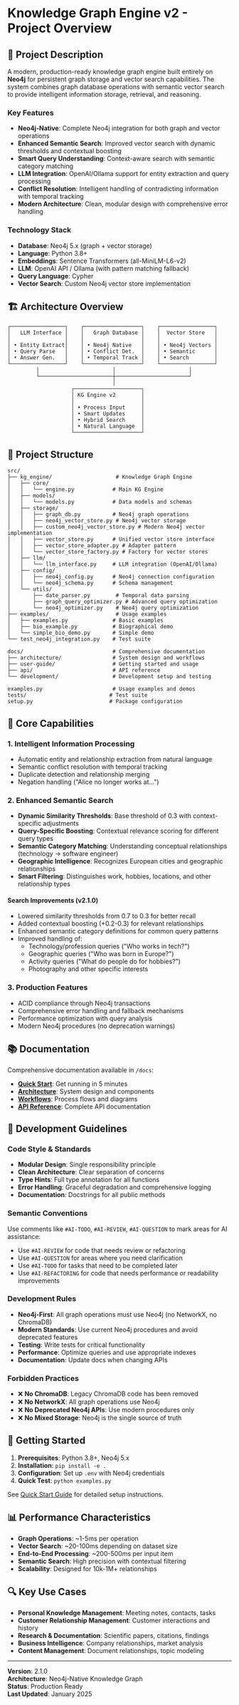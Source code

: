 # Knowledge Graph Engine v2 - Project Overview

## 🎯 Project Description

A modern, production-ready knowledge graph engine built entirely on **Neo4j** for persistent graph storage and vector search capabilities. The system combines graph database operations with semantic vector search to provide intelligent information storage, retrieval, and reasoning.

### Key Features
- **Neo4j-Native**: Complete Neo4j integration for both graph and vector operations
- **Enhanced Semantic Search**: Improved vector search with dynamic thresholds and contextual boosting
- **Smart Query Understanding**: Context-aware search with semantic category matching  
- **LLM Integration**: OpenAI/Ollama support for entity extraction and query processing
- **Conflict Resolution**: Intelligent handling of contradicting information with temporal tracking
- **Modern Architecture**: Clean, modular design with comprehensive error handling

### Technology Stack
- **Database**: Neo4j 5.x (graph + vector storage)
- **Language**: Python 3.8+
- **Embeddings**: Sentence Transformers (all-MiniLM-L6-v2)
- **LLM**: OpenAI API / Ollama (with pattern matching fallback)
- **Query Language**: Cypher
- **Vector Search**: Custom Neo4j vector store implementation

## 🏗️ Architecture Overview

```
┌─────────────────┐    ┌──────────────────┐    ┌─────────────────┐
│   LLM Interface │    │   Graph Database │    │  Vector Store   │
│                 │    │                  │    │                 │
│ • Entity Extract│    │ • Neo4j Native   │    │ • Neo4j Vectors │
│ • Query Parse   │    │ • Conflict Det.  │    │ • Semantic      │
│ • Answer Gen.   │    │ • Temporal Track │    │ • Search        │
└─────────────────┘    └──────────────────┘    └─────────────────┘
         │                       │                       │
         └───────────────────────┼───────────────────────┘
                                 │
                    ┌─────────────────────┐
                    │ KG Engine v2        │
                    │                     │
                    │ • Process Input     │
                    │ • Smart Updates     │
                    │ • Hybrid Search     │
                    │ • Natural Language  │
                    └─────────────────────┘
```

## 📁 Project Structure

```
src/
├── kg_engine/                    # Knowledge Graph Engine
│   ├── core/
│   │   └── engine.py            # Main KG Engine
│   ├── models/
│   │   └── models.py            # Data models and schemas
│   ├── storage/
│   │   ├── graph_db.py          # Neo4j graph operations
│   │   ├── neo4j_vector_store.py # Neo4j vector storage
│   │   ├── custom_neo4j_vector_store.py # Modern Neo4j vector implementation
│   │   ├── vector_store.py      # Unified vector store interface
│   │   ├── vector_store_adapter.py # Adapter pattern
│   │   └── vector_store_factory.py # Factory for vector stores
│   ├── llm/
│   │   └── llm_interface.py     # LLM integration (OpenAI/Ollama)
│   ├── config/
│   │   ├── neo4j_config.py      # Neo4j connection configuration
│   │   └── neo4j_schema.py      # Schema management
│   └── utils/
│       ├── date_parser.py        # Temporal data parsing
│       ├── graph_query_optimizer.py # Advanced query optimization
│       └── neo4j_optimizer.py    # Neo4j query optimization
├── examples/                     # Usage examples
│   ├── examples.py              # Basic examples
│   ├── bio_example.py           # Biographical demo
│   └── simple_bio_demo.py       # Simple demo
└── test_neo4j_integration.py    # Test suite

docs/                            # Comprehensive documentation
├── architecture/                # System design and workflows
├── user-guide/                  # Getting started and usage
├── api/                         # API reference
└── development/                 # Development setup and testing

examples.py                      # Usage examples and demos
tests/                          # Test suite
setup.py                        # Package configuration
```

## 🎯 Core Capabilities

### 1. **Intelligent Information Processing**
- Automatic entity and relationship extraction from natural language
- Semantic conflict resolution with temporal tracking
- Duplicate detection and relationship merging
- Negation handling ("Alice no longer works at...")

### 2. **Enhanced Semantic Search**
- **Dynamic Similarity Thresholds**: Base threshold of 0.3 with context-specific adjustments
- **Query-Specific Boosting**: Contextual relevance scoring for different query types
- **Semantic Category Matching**: Understanding conceptual relationships (technology → software engineer)
- **Geographic Intelligence**: Recognizes European cities and geographic relationships
- **Smart Filtering**: Distinguishes work, hobbies, locations, and other relationship types

#### Search Improvements (v2.1.0)
- Lowered similarity thresholds from 0.7 to 0.3 for better recall
- Added contextual boosting (+0.2-0.3) for relevant relationships  
- Enhanced semantic category definitions for common query patterns
- Improved handling of:
  - Technology/profession queries ("Who works in tech?")
  - Geographic queries ("Who was born in Europe?")
  - Activity queries ("What do people do for hobbies?")
  - Photography and other specific interests

### 3. **Production Features**
- ACID compliance through Neo4j transactions
- Comprehensive error handling and fallback mechanisms
- Performance optimization with query analysis
- Modern Neo4j procedures (no deprecation warnings)

## 📚 Documentation

Comprehensive documentation available in `/docs`:

- **[Quick Start](docs/user-guide/quick-start.md)**: Get running in 5 minutes
- **[Architecture](docs/architecture/overview.md)**: System design and components
- **[Workflows](docs/architecture/workflows.md)**: Process flows and diagrams
- **[API Reference](docs/api/README.md)**: Complete API documentation

## 🔧 Development Guidelines

### Code Style & Standards
- **Modular Design**: Single responsibility principle
- **Clean Architecture**: Clear separation of concerns
- **Type Hints**: Full type annotation for all functions
- **Error Handling**: Graceful degradation and comprehensive logging
- **Documentation**: Docstrings for all public methods

### Semantic Conventions
Use comments like `#AI-TODO`, `#AI-REVIEW`, `#AI-QUESTION` to mark areas for AI assistance:
- Use `#AI-REVIEW` for code that needs review or refactoring
- Use `#AI-QUESTION` for areas where you need clarification
- Use `#AI-TODO` for tasks that need to be completed later
- Use `#AI-REFACTORING` for code that needs performance or readability improvements

### Development Rules
- **Neo4j-First**: All graph operations must use Neo4j (no NetworkX, no ChromaDB)
- **Modern Standards**: Use current Neo4j procedures and avoid deprecated features
- **Testing**: Write tests for critical functionality
- **Performance**: Optimize queries and use appropriate indexes
- **Documentation**: Update docs when changing APIs

### Forbidden Practices
- ❌ **No ChromaDB**: Legacy ChromaDB code has been removed
- ❌ **No NetworkX**: All graph operations use Neo4j
- ❌ **No Deprecated Neo4j APIs**: Use modern procedures only
- ❌ **No Mixed Storage**: Neo4j is the single source of truth

## 🚀 Getting Started

1. **Prerequisites**: Python 3.8+, Neo4j 5.x
2. **Installation**: `pip install -e .`
3. **Configuration**: Set up `.env` with Neo4j credentials
4. **Quick Test**: `python examples.py`

See [Quick Start Guide](docs/user-guide/quick-start.md) for detailed setup instructions.

## 📊 Performance Characteristics

- **Graph Operations**: ~1-5ms per operation
- **Vector Search**: ~20-100ms depending on dataset size  
- **End-to-End Processing**: ~200-500ms per input item
- **Semantic Search**: High precision with contextual filtering
- **Scalability**: Designed for 10k-1M+ relationships

## 🔍 Key Use Cases

- **Personal Knowledge Management**: Meeting notes, contacts, tasks
- **Customer Relationship Management**: Customer interactions and history
- **Research & Documentation**: Scientific papers, citations, findings
- **Business Intelligence**: Company relationships, market analysis
- **Content Management**: Document relationships, topic modeling

---

**Version**: 2.1.0  
**Architecture**: Neo4j-Native Knowledge Graph  
**Status**: Production Ready  
**Last Updated**: January 2025

